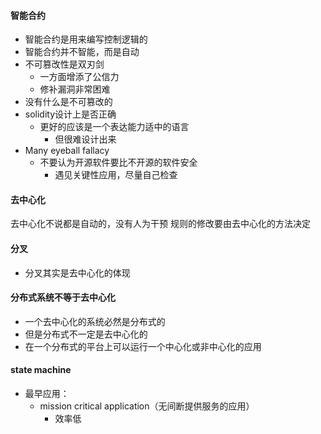 #### 智能合约
- 智能合约是用来编写控制逻辑的
- 智能合约并不智能，而是自动
- 不可篡改性是双刃剑
	- 一方面增添了公信力
	-  修补漏洞非常困难
-  没有什么是不可篡改的
- solidity设计上是否正确
	- 更好的应该是一个表达能力适中的语言
		- 但很难设计出来
- Many eyeball fallacy
	- 不要认为开源软件要比不开源的软件安全
		- 遇见关键性应用，尽量自己检查
#### 去中心化
去中心化不说都是自动的，没有人为干预
规则的修改要由去中心化的方法决定
#### 分叉
- 分叉其实是去中心化的体现
#### 分布式系统不等于去中心化
- 一个去中心化的系统必然是分布式的
- 但是分布式不一定是去中心化的
- 在一个分布式的平台上可以运行一个中心化或非中心化的应用
#### state machine
- 最早应用：
	- mission critical application（无间断提供服务的应用）
		- 效率低

